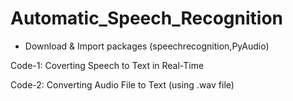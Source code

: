 # Automatic_Speech_Recognition

- Download & Import packages (speechrecognition,PyAudio)


Code-1: Coverting Speech to Text in Real-Time

Code-2: Converting Audio File to Text (using .wav file)
